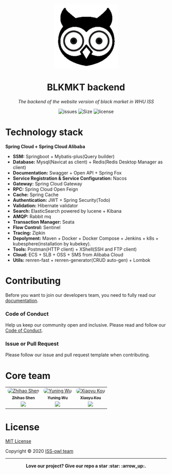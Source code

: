 <p align="center">
  <img src="./resources/assets/icon.png"/ Height=200 Width=200>
</p>

<h1 align="center">BLKMKT backend</h1>

<p align="center"><i>The backend of the website version of black market in WHU ISS</i></p>

<p align="center">
    <a href="https://github.com/ISS-owl/BLKMKT-backend/issues" style="text-decoration:none" >
        <img src="https://img.shields.io/github/issues/ISS-owl/BLKMKT-backend?color=orange" alt="issues"/>
    </a>
    <a href="https://github.com/ISS-owl/BLKMKT-backend" style="text-decoration:none" >
        <img src="https://img.shields.io/github/repo-size/ISS-owl/BLKMKT-backend" alt="Size"/>
    </a>
  <a href="https://github.com/ISS-owl/BLKMKT-backend/blob/master/LICENSE" style="text-decoration:none">
        <img src="https://img.shields.io/github/license/ISS-owl/BLKMKT-backend" alt="license"/>
    </a>
</p>

# Technology stack

**Spring Cloud + Spring Cloud Alibaba**

- **SSM:** Springboot + Mybatis-plus(Query builder) </br>
- **Database:** Mysql(Navicat as client) + Redis(Redis Desktop Manager as client) </br>
- **Documentation:** Swagger + Open API + Spring Fox </br>
- **Service Registration & Service Configuration:** Nacos </br>
- **Gateway:** Spring Cloud Gateway </br>
- **RPC:** Spring Cloud Open Feign </br>
- **Cache:** Spring Cache </br>
- **Authentication:**  JWT + Spring Security(Todo) </br>
- **Validation:** Hibernate validator </br>
- **Search:** ElasticSearch powered by lucene + Kibana </br>
- **AMQP:** Rabbit mq </br>
- **Transaction Manager:** Seata </br>
- **Flow Control:** Sentinel </br>
- **Tracing:** Zipkin </br>
- **Depolyment:** Maven + Docker + Docker Compose + Jenkins + k8s + kubesphere(installation by kubekey). </br>
- **Tools:** Postman(HTTP client) + XShell(SSH and FTP client) </br>
- **Cloud:** ECS + SLB + OSS + SMS from Alibaba Cloud </br>
- **Utils:** renren-fast + renren-generator(CRUD auto-gen) + Lombok </br>



# Contributing

Before you want to join our developers team, you need to fully read our [documentation](https://github.com/ISS-owl/BLKMKT-document).

### Code of Conduct

Help us keep our community open and inclusive. Please read and follow our [Code of Conduct](https://github.com/ISS-owl/BLKMKT-document/blob/main/CODE_OF_CONDUCT.md).

### Issue or Pull Request

Please follow our issue and pull request template when contributing.



# Core team

<table>
    <tr>
       <td align="center">
            <a href="https://twitter.com/shzh74"
                ><img
                    src="https://github.com/Sh-Zh-7.png?size=100"
                    width="100"
                    style="margin-bottom: -4px; border-radius: 8px;"
                    alt="Zhihao Shen"
                /><br /><sub><b>Zhihao Shen</b></sub></a
            >
            <div style="margin-top: 4px">
                <a href="https://github.com/Sh-Zh-7" title="Github"
                    ><img
                        width="16"
                        src="https://image.flaticon.com/icons/svg/2111/2111425.svg"
                /></a>
            </div>
        </td>
        <td align="center">
            <a href="https://github.com/jerrywyn"
                ><img
                    src="https://github.com/jerrywyn.png?size=100"
                    width="100"
                    style="margin-bottom: -4px; border-radius: 8px;"
                    alt="Yuning Wu"
                /><br /><sub><b>Yuning Wu</b></sub></a
            >
            <div style="margin-top: 4px">
                <a href="https://github.com/jerrywyn" title="Github"
                    ><img
                        width="16"
                        src="https://image.flaticon.com/icons/svg/2111/2111425.svg"
                /></a>
            </div>
        </td>
              <td align="center">
            <a href="https://github.com/intchar-hub"
                ><img
                    src="https://github.com/intchar-hub.png?size=100"
                    width="100"
                    style="margin-bottom: -4px; border-radius: 8px;"
                    alt="Xiaoyu Kou"
                /><br /><sub><b>Xiaoyu Kou</b></sub></a
            >
            <div style="margin-top: 4px">
                <a href="https://github.com/intchar-hub" title="Github"
                    ><img
                        width="16"
                        src="https://image.flaticon.com/icons/svg/2111/2111425.svg"
                /></a>
            </div>
        </td>
    </tr>
</table>



# License

[MIT License](LICENSE)

Copyright ©  2020 [ISS-owl team](https://github.com/ISS-owl)

-----

<p align="center"><b>Love our project? Give our repo a star :star: :arrow_up:.</b></p>

